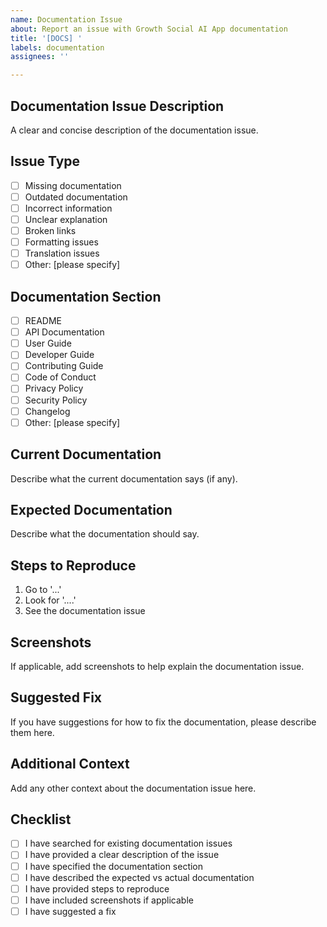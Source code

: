 ```yaml
---
name: Documentation Issue
about: Report an issue with Growth Social AI App documentation
title: '[DOCS] '
labels: documentation
assignees: ''

---
```


## Documentation Issue Description
A clear and concise description of the documentation issue.

## Issue Type
- [ ] Missing documentation
- [ ] Outdated documentation
- [ ] Incorrect information
- [ ] Unclear explanation
- [ ] Broken links
- [ ] Formatting issues
- [ ] Translation issues
- [ ] Other: [please specify]

## Documentation Section
- [ ] README
- [ ] API Documentation
- [ ] User Guide
- [ ] Developer Guide
- [ ] Contributing Guide
- [ ] Code of Conduct
- [ ] Privacy Policy
- [ ] Security Policy
- [ ] Changelog
- [ ] Other: [please specify]

## Current Documentation
Describe what the current documentation says (if any).

## Expected Documentation
Describe what the documentation should say.

## Steps to Reproduce
1. Go to '...'
2. Look for '....'
3. See the documentation issue

## Screenshots
If applicable, add screenshots to help explain the documentation issue.

## Suggested Fix
If you have suggestions for how to fix the documentation, please describe them here.

## Additional Context
Add any other context about the documentation issue here.

## Checklist
- [ ] I have searched for existing documentation issues
- [ ] I have provided a clear description of the issue
- [ ] I have specified the documentation section
- [ ] I have described the expected vs actual documentation
- [ ] I have provided steps to reproduce
- [ ] I have included screenshots if applicable
- [ ] I have suggested a fix
